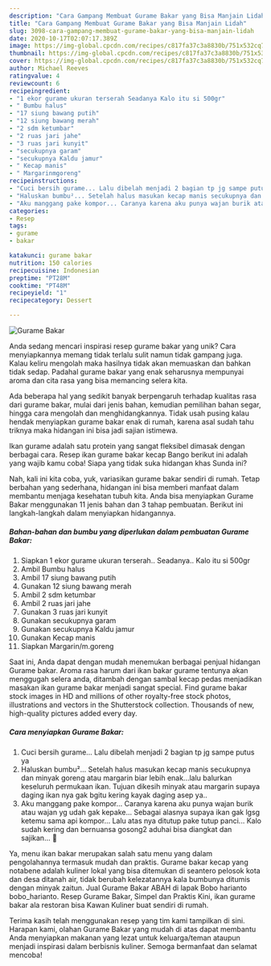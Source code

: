 ```yaml
---
description: "Cara Gampang Membuat Gurame Bakar yang Bisa Manjain Lidah"
title: "Cara Gampang Membuat Gurame Bakar yang Bisa Manjain Lidah"
slug: 3098-cara-gampang-membuat-gurame-bakar-yang-bisa-manjain-lidah
date: 2020-10-17T02:07:17.389Z
image: https://img-global.cpcdn.com/recipes/c817fa37c3a8830b/751x532cq70/gurame-bakar-foto-resep-utama.jpg
thumbnail: https://img-global.cpcdn.com/recipes/c817fa37c3a8830b/751x532cq70/gurame-bakar-foto-resep-utama.jpg
cover: https://img-global.cpcdn.com/recipes/c817fa37c3a8830b/751x532cq70/gurame-bakar-foto-resep-utama.jpg
author: Michael Reeves
ratingvalue: 4
reviewcount: 6
recipeingredient:
- "1 ekor gurame ukuran terserah Seadanya Kalo itu si 500gr"
- " Bumbu halus"
- "17 siung bawang putih"
- "12 siung bawang merah"
- "2 sdm ketumbar"
- "2 ruas jari jahe"
- "3 ruas jari kunyit"
- "secukupnya garam"
- "secukupnya Kaldu jamur"
- " Kecap manis"
- " Margarinmgoreng"
recipeinstructions:
- "Cuci bersih gurame... Lalu dibelah menjadi 2 bagian tp jg sampe putus ya"
- "Haluskan bumbu²... Setelah halus masukan kecap manis secukupnya dan minyak goreng atau margarin biar lebih enak...lalu balurkan keseluruh permukaan ikan. Tujuan dikesih minyak atau margarin supaya daging ikan nya gak bgitu kering kayak daging asep ya.."
- "Aku manggang pake kompor... Caranya karena aku punya wajan burik atau wajan yg udah gak kepake... Sebagai alasnya supaya ikan gak lgsg ketemu sama api kompor... Lalu atas nya ditutup pake tutup panci... Kalo sudah kering dan bernuansa gosong2 aduhai bisa diangkat dan sajikan... 🥰"
categories:
- Resep
tags:
- gurame
- bakar

katakunci: gurame bakar 
nutrition: 150 calories
recipecuisine: Indonesian
preptime: "PT28M"
cooktime: "PT48M"
recipeyield: "1"
recipecategory: Dessert

---
```



![Gurame Bakar](https://img-global.cpcdn.com/recipes/c817fa37c3a8830b/751x532cq70/gurame-bakar-foto-resep-utama.jpg)

Anda sedang mencari inspirasi resep gurame bakar yang unik? Cara menyiapkannya memang tidak terlalu sulit namun tidak gampang juga. Kalau keliru mengolah maka hasilnya tidak akan memuaskan dan bahkan tidak sedap. Padahal gurame bakar yang enak seharusnya mempunyai aroma dan cita rasa yang bisa memancing selera kita.

Ada beberapa hal yang sedikit banyak berpengaruh terhadap kualitas rasa dari gurame bakar, mulai dari jenis bahan, kemudian pemilihan bahan segar, hingga cara mengolah dan menghidangkannya. Tidak usah pusing kalau hendak menyiapkan gurame bakar enak di rumah, karena asal sudah tahu triknya maka hidangan ini bisa jadi sajian istimewa.

Ikan gurame adalah satu protein yang sangat fleksibel dimasak dengan berbagai cara. Resep ikan gurame bakar kecap Bango berikut ini adalah yang wajib kamu coba! Siapa yang tidak suka hidangan khas Sunda ini?


Nah, kali ini kita coba, yuk, variasikan gurame bakar sendiri di rumah. Tetap berbahan yang sederhana, hidangan ini bisa memberi manfaat dalam membantu menjaga kesehatan tubuh kita. Anda bisa menyiapkan Gurame Bakar menggunakan 11 jenis bahan dan 3 tahap pembuatan. Berikut ini langkah-langkah dalam menyiapkan hidangannya.

<!--inarticleads1-->

##### Bahan-bahan dan bumbu yang diperlukan dalam pembuatan Gurame Bakar:

1. Siapkan 1 ekor gurame ukuran terserah.. Seadanya.. Kalo itu si 500gr
1. Ambil  Bumbu halus
1. Ambil 17 siung bawang putih
1. Gunakan 12 siung bawang merah
1. Ambil 2 sdm ketumbar
1. Ambil 2 ruas jari jahe
1. Gunakan 3 ruas jari kunyit
1. Gunakan secukupnya garam
1. Gunakan secukupnya Kaldu jamur
1. Gunakan  Kecap manis
1. Siapkan  Margarin/m.goreng


Saat ini, Anda dapat dengan mudah menemukan berbagai penjual hidangan Gurame bakar. Aroma rasa harum dari ikan bakar gurame tentunya akan menggugah selera anda, ditambah dengan sambal kecap pedas menjadikan masakan ikan gurame bakar menjadi sangat special. Find gurame bakar stock images in HD and millions of other royalty-free stock photos, illustrations and vectors in the Shutterstock collection. Thousands of new, high-quality pictures added every day. 

<!--inarticleads2-->

##### Cara menyiapkan Gurame Bakar:

1. Cuci bersih gurame... Lalu dibelah menjadi 2 bagian tp jg sampe putus ya
1. Haluskan bumbu²... Setelah halus masukan kecap manis secukupnya dan minyak goreng atau margarin biar lebih enak...lalu balurkan keseluruh permukaan ikan. Tujuan dikesih minyak atau margarin supaya daging ikan nya gak bgitu kering kayak daging asep ya..
1. Aku manggang pake kompor... Caranya karena aku punya wajan burik atau wajan yg udah gak kepake... Sebagai alasnya supaya ikan gak lgsg ketemu sama api kompor... Lalu atas nya ditutup pake tutup panci... Kalo sudah kering dan bernuansa gosong2 aduhai bisa diangkat dan sajikan... 🥰


Ya, menu ikan bakar merupakan salah satu menu yang dalam pengolahannya termasuk mudah dan praktis. Gurame bakar kecap yang notabene adalah kuliner lokal yang bisa ditemukan di seantero pelosok kota dan desa ditanah air, tidak berubah kelezatannya kala bumbunya ditumis dengan minyak zaitun. Jual Gurame Bakar ABAH di lapak Bobo harianto bobo_harianto. Resep Gurame Bakar, Simpel dan Praktis Kini, ikan gurame bakar ala restoran bisa Kawan Kuliner buat sendiri di rumah. 

Terima kasih telah menggunakan resep yang tim kami tampilkan di sini. Harapan kami, olahan Gurame Bakar yang mudah di atas dapat membantu Anda menyiapkan makanan yang lezat untuk keluarga/teman ataupun menjadi inspirasi dalam berbisnis kuliner. Semoga bermanfaat dan selamat mencoba!
